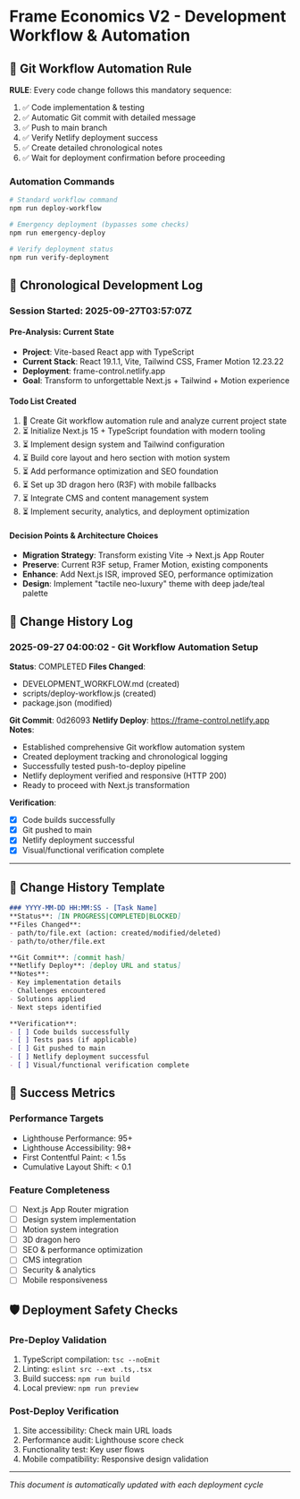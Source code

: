 # Frame Economics V2 - Development Workflow & Automation

## 🚀 Git Workflow Automation Rule

**RULE**: Every code change follows this mandatory sequence:
1. ✅ Code implementation & testing
2. ✅ Automatic Git commit with detailed message
3. ✅ Push to main branch
4. ✅ Verify Netlify deployment success
5. ✅ Create detailed chronological notes
6. ✅ Wait for deployment confirmation before proceeding

### Automation Commands

```bash
# Standard workflow command
npm run deploy-workflow

# Emergency deployment (bypasses some checks)
npm run emergency-deploy

# Verify deployment status
npm run verify-deployment
```

## 📝 Chronological Development Log

### Session Started: 2025-09-27T03:57:07Z

#### Pre-Analysis: Current State
- **Project**: Vite-based React app with TypeScript
- **Current Stack**: React 19.1.1, Vite, Tailwind CSS, Framer Motion 12.23.22
- **Deployment**: frame-control.netlify.app
- **Goal**: Transform to unforgettable Next.js + Tailwind + Motion experience

#### Todo List Created
1. 🔄 Create Git workflow automation rule and analyze current project state
2. ⏳ Initialize Next.js 15 + TypeScript foundation with modern tooling
3. ⏳ Implement design system and Tailwind configuration
4. ⏳ Build core layout and hero section with motion system
5. ⏳ Add performance optimization and SEO foundation
6. ⏳ Set up 3D dragon hero (R3F) with mobile fallbacks
7. ⏳ Integrate CMS and content management system
8. ⏳ Implement security, analytics, and deployment optimization

#### Decision Points & Architecture Choices
- **Migration Strategy**: Transform existing Vite → Next.js App Router
- **Preserve**: Current R3F setup, Framer Motion, existing components
- **Enhance**: Add Next.js ISR, improved SEO, performance optimization
- **Design**: Implement "tactile neo-luxury" theme with deep jade/teal palette

## 🔄 Change History Log

### 2025-09-27 04:00:02 - Git Workflow Automation Setup
**Status**: COMPLETED
**Files Changed**: 
- DEVELOPMENT_WORKFLOW.md (created)
- scripts/deploy-workflow.js (created)
- package.json (modified)

**Git Commit**: 0d26093
**Netlify Deploy**: https://frame-control.netlify.app
**Notes**: 
- Established comprehensive Git workflow automation system
- Created deployment tracking and chronological logging
- Successfully tested push-to-deploy pipeline
- Netlify deployment verified and responsive (HTTP 200)
- Ready to proceed with Next.js transformation

**Verification**:
- [x] Code builds successfully
- [x] Git pushed to main
- [x] Netlify deployment successful
- [x] Visual/functional verification complete

---

## 🔄 Change History Template

```markdown
### YYYY-MM-DD HH:MM:SS - [Task Name]
**Status**: [IN PROGRESS|COMPLETED|BLOCKED]
**Files Changed**: 
- path/to/file.ext (action: created/modified/deleted)
- path/to/other/file.ext

**Git Commit**: [commit hash]
**Netlify Deploy**: [deploy URL and status]
**Notes**: 
- Key implementation details
- Challenges encountered
- Solutions applied
- Next steps identified

**Verification**:
- [ ] Code builds successfully
- [ ] Tests pass (if applicable)
- [ ] Git pushed to main
- [ ] Netlify deployment successful
- [ ] Visual/functional verification complete
```

## 🎯 Success Metrics

### Performance Targets
- Lighthouse Performance: 95+
- Lighthouse Accessibility: 98+
- First Contentful Paint: < 1.5s
- Cumulative Layout Shift: < 0.1

### Feature Completeness
- [ ] Next.js App Router migration
- [ ] Design system implementation
- [ ] Motion system integration
- [ ] 3D dragon hero
- [ ] SEO & performance optimization
- [ ] CMS integration
- [ ] Security & analytics
- [ ] Mobile responsiveness

## 🛡️ Deployment Safety Checks

### Pre-Deploy Validation
1. TypeScript compilation: `tsc --noEmit`
2. Linting: `eslint src --ext .ts,.tsx`
3. Build success: `npm run build`
4. Local preview: `npm run preview`

### Post-Deploy Verification
1. Site accessibility: Check main URL loads
2. Performance audit: Lighthouse score check
3. Functionality test: Key user flows
4. Mobile compatibility: Responsive design validation

---

*This document is automatically updated with each deployment cycle*